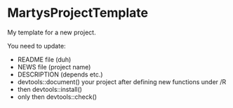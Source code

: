 # MartysProjectTemplate

My template for a new project.

You need to update:

 - README file (duh)  
 - NEWS file (project name)  
 - DESCRIPTION (depends etc.)  
 - devtools::document() your project after defining new functions under /R  
 - then devtools::install()  
 - only then devtools::check()  
